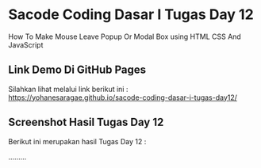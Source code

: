# Sacode Coding Dasar I Tugas Day 12
How To Make Mouse Leave Popup Or Modal Box using HTML CSS And JavaScript


## Link Demo Di GitHub Pages 

Silahkan lihat melalui link berikut ini :
https://yohanesaragae.github.io/sacode-coding-dasar-i-tugas-day12/

## Screenshot Hasil Tugas Day 12

Berikut ini merupakan hasil Tugas Day 12 :

.........

